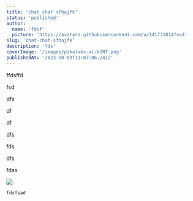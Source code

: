 ```yaml
---
title: 'chat chat sfhajfk'
status: 'published'
author:
  name: 'fdsf'
  picture: 'https://avatars.githubusercontent.com/u/141731814?v=4'
slug: 'chat-chat-sfhajfk'
description: 'fds'
coverImage: '/images/pikalabs-ai-k2NT.png'
publishedAt: '2023-10-09T11:07:06.241Z'
---
```


ffdsffd

fsd

dfs

df



df

dfs

fds

dfs

fdas

![](/images/imagetocaption-ai-AyNT.png)

```javascript
fdsfsad
```

